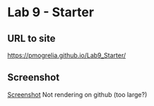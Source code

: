# Lab 9 - Starter
## URL to site 
https://pmogrelia.github.io/Lab9_Starter/

## Screenshot
[Screenshot](trackjs.png)
Not rendering on github (too large?)
